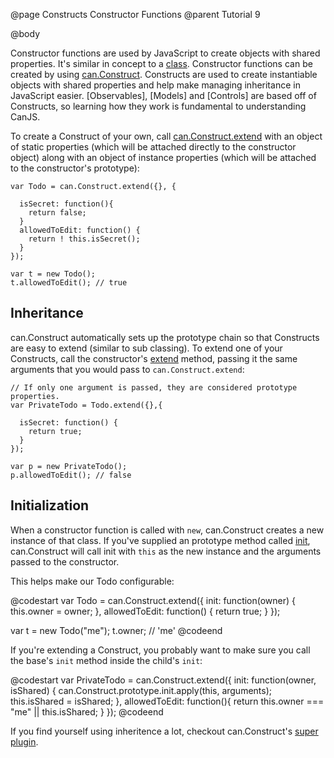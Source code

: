 @page Constructs Constructor Functions
@parent Tutorial 9

@body  

Constructor functions are used by JavaScript to create objects with shared properties.  It's
similar in concept to a [class](http://en.wikipedia.org/wiki/Class_(computer_programming)).  Constructor
functions can be created by using
[can.Construct](../docs/can.Construct.html). Constructs are used to create
instantiable objects with shared properties and help make managing inheritance
in JavaScript easier. [Observables], [Models] and
[Controls] are based off of Constructs, so learning how they work is
fundamental to understanding CanJS.

To create a Construct of your own, call [can.Construct.extend](../docs/can.Construct.extend.html) with an object of static
properties (which will be attached directly to the constructor object) along
with an object of instance properties (which will be attached to the
constructor's prototype):

    var Todo = can.Construct.extend({}, {
    
      isSecret: function(){
        return false;
      }
	  allowedToEdit: function() {
		return ! this.isSecret();
      }
    });

    var t = new Todo();
    t.allowedToEdit(); // true

## Inheritance 

can.Construct automatically sets up the prototype chain so that
Constructs are easy to extend (similar to sub classing). To extend one 
of your Constructs, call the constructor's [extend](../docs/can.Construct.extend.html) method, passing it the same arguments that you would pass to
`can.Construct.extend`:


    // If only one argument is passed, they are considered prototype properties.
    var PrivateTodo = Todo.extend({},{
	
	  isSecret: function() {
		return true;
	  }
    });

    var p = new PrivateTodo();
    p.allowedToEdit(); // false


## Initialization 

When a constructor function is called
with `new`, can.Construct creates a new instance of that class. If you've
supplied an prototype method called
[init](../docs/can.Construct.prototype.init.html), can.Construct will
call init with `this` as the new instance and the arguments passed to the
constructor.

This helps make our Todo configurable:

@codestart
var Todo = can.Construct.extend({
  init: function(owner) {
    this.owner = owner;
  },
  allowedToEdit: function() {
    return true;
  }
});

var t = new Todo("me");
t.owner; // 'me'
@codeend

If you're extending a Construct, you probably want to make sure you call the
base's `init` method inside the child's `init`:

@codestart
var PrivateTodo = can.Construct.extend({
  init: function(owner, isShared) {
    can.Construct.prototype.init.apply(this, arguments);
    this.isShared = isShared;
  },
  allowedToEdit: function(){
    return this.owner === "me" || this.isShared;
  }
});
@codeend

If you find yourself using inheritence a lot, checkout can.Construct's [super plugin](../docs/can.Construct.super.html).
